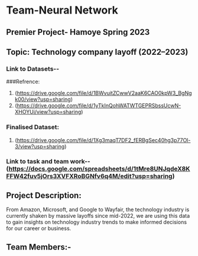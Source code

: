 # Team-Neural Network 
## Premier Project- Hamoye Spring 2023
## Topic: Technology company layoff (2022–2023)
### Link to Datasets-- 
###Refrence:
1. (https://drive.google.com/file/d/1BWvuitZCwwV2aaK6CAO0kpW3_BgNgk00/view?usp=sharing)
2. (https://drive.google.com/file/d/1yTkInQohWATWTGEPRSbssUcwN-XHOYUi/view?usp=sharing)
### Finalised Dataset:
1. (https://drive.google.com/file/d/1Xg3maqT7DF2_fERBgSec40hg3p77Ol-3/view?usp=sharing)
### Link to task and team work-- (https://docs.google.com/spreadsheets/d/1tMre8UNJqdeX8KFFW42fuv5jOrs3XVFXRoBGNfv6q4M/edit?usp=sharing)

## Project Description:

From Amazon, Microsoft, and Google to Wayfair, the technology industry is currently shaken by massive layoffs since mid-2022, we are using this data to gain insights on technology industry trends to make informed decisions for our career or business.

## Team Members:-
